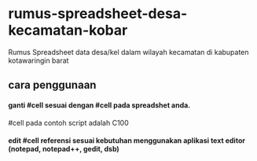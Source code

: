 # rumus-spreadsheet-desa-kecamatan-kobar
Rumus Spreadsheet data desa/kel dalam wilayah kecamatan di kabupaten kotawaringin barat

## cara penggunaan
#### ganti #cell sesuai dengan #cell pada spreadshet anda. 
#cell pada contoh script adalah C100

#### edit #cell referensi sesuai kebutuhan menggunakan aplikasi text editor (notepad, notepad++, gedit, dsb) 
